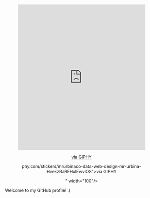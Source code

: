 

<div id="header" align="center">
  <iframe src="https://giphy.com/embed/HvekzBaREHxlEwvlOS" width="419" height="480" frameBorder="0" class="giphy-embed" allowFullScreen></iframe><p><a href="https://giphy.com/stickers/mrurbinaco-data-web-design-mr-urbina-HvekzBaREHxlEwvlOS">via GIPHY</a></p>phy.com/stickers/mrurbinaco-data-web-design-mr-urbina-HvekzBaREHxlEwvlOS">via GIPHY</a></p>" width="100"/>
</div>


Welcome to my GitHub profile! :)
